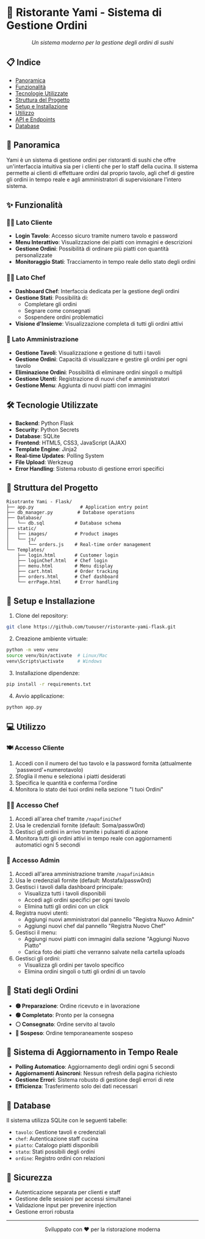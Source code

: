 # 🍣 Ristorante Yami - Sistema di Gestione Ordini

<div align="center">
  <p><em>Un sistema moderno per la gestione degli ordini di sushi</em></p>
</div>

## 📋 Indice
- [Panoramica](#-panoramica)
- [Funzionalità](#-funzionalità)
- [Tecnologie Utilizzate](#-tecnologie-utilizzate)
- [Struttura del Progetto](#-struttura-del-progetto)
- [Setup e Installazione](#-setup-e-installazione)
- [Utilizzo](#-utilizzo)
- [API e Endpoints](#-api-e-endpoints)
- [Database](#-database)

## 🎯 Panoramica
Yami è un sistema di gestione ordini per ristoranti di sushi che offre un'interfaccia intuitiva sia per i clienti che per lo staff della cucina. Il sistema permette ai clienti di effettuare ordini dal proprio tavolo, agli chef di gestire gli ordini in tempo reale e agli amministratori di supervisionare l'intero sistema.

## ✨ Funzionalità

### 👩‍💼 Lato Cliente
- **Login Tavolo**: Accesso sicuro tramite numero tavolo e password
- **Menu Interattivo**: Visualizzazione dei piatti con immagini e descrizioni
- **Gestione Ordini**: Possibilità di ordinare più piatti con quantità personalizzate
- **Monitoraggio Stati**: Tracciamento in tempo reale dello stato degli ordini

### 👨‍🍳 Lato Chef
- **Dashboard Chef**: Interfaccia dedicata per la gestione degli ordini
- **Gestione Stati**: Possibilità di:
  - Completare gli ordini
  - Segnare come consegnati
  - Sospendere ordini problematici
- **Visione d'Insieme**: Visualizzazione completa di tutti gli ordini attivi

### 👥 Lato Amministrazione
- **Gestione Tavoli**: Visualizzazione e gestione di tutti i tavoli
- **Gestione Ordini**: Capacità di visualizzare e gestire gli ordini per ogni tavolo
- **Eliminazione Ordini**: Possibilità di eliminare ordini singoli o multipli
- **Gestione Utenti**: Registrazione di nuovi chef e amministratori
- **Gestione Menu**: Aggiunta di nuovi piatti con immagini

## 🛠 Tecnologie Utilizzate
- **Backend**: Python Flask
- **Security**: Python Secrets
- **Database**: SQLite
- **Frontend**: HTML5, CSS3, JavaScript (AJAX)
- **Template Engine**: Jinja2
- **Real-time Updates**: Polling System
- **File Upload**: Werkzeug
- **Error Handling**: Sistema robusto di gestione errori specifici

## 📂 Struttura del Progetto
```
Risotrante Yami - Flask/
├── app.py                 # Application entry point
├── db_manager.py         # Database operations
├── Database/
│   └── db.sql           # Database schema
├── static/
│   ├── images/          # Product images
│   └── js/
│       └── orders.js    # Real-time order management
└── Templates/
    ├── login.html       # Customer login
    ├── loginChef.html   # Chef login
    ├── menu.html        # Menu display
    ├── cart.html        # Order tracking
    ├── orders.html      # Chef dashboard
    └── errPage.html     # Error handling
```

## 🚀 Setup e Installazione
1. Clone del repository:
```bash
git clone https://github.com/tuouser/ristorante-yami-flask.git
```

2. Creazione ambiente virtuale:
```bash
python -m venv venv
source venv/bin/activate  # Linux/Mac
venv\Scripts\activate     # Windows
```

3. Installazione dipendenze:
```bash
pip install -r requirements.txt
```

4. Avvio applicazione:
```bash
python app.py
```

## 💻 Utilizzo

### 🍽 Accesso Cliente
1. Accedi con il numero del tuo tavolo e la password fornita (attualmente 'password'+numerotavolo)
2. Sfoglia il menu e seleziona i piatti desiderati
3. Specifica le quantità e conferma l'ordine
4. Monitora lo stato dei tuoi ordini nella sezione "I tuoi Ordini"

### 👨‍🍳 Accesso Chef
1. Accedi all'area chef tramite `/napafiniChef`
2. Usa le credenziali fornite (default: Soma/passw0rd)
3. Gestisci gli ordini in arrivo tramite i pulsanti di azione
4. Monitora tutti gli ordini attivi in tempo reale con aggiornamenti automatici ogni 5 secondi

### 👥 Accesso Admin
1. Accedi all'area amministrazione tramite `/napafiniAdmin`
2. Usa le credenziali fornite (default: Mostafa/passw0rd)
3. Gestisci i tavoli dalla dashboard principale:
   - Visualizza tutti i tavoli disponibili
   - Accedi agli ordini specifici per ogni tavolo
   - Elimina tutti gli ordini con un click
4. Registra nuovi utenti:
   - Aggiungi nuovi amministratori dal pannello "Registra Nuovo Admin"
   - Aggiungi nuovi chef dal pannello "Registra Nuovo Chef"
5. Gestisci il menu:
   - Aggiungi nuovi piatti con immagini dalla sezione "Aggiungi Nuovo Piatto"
   - Carica foto dei piatti che verranno salvate nella cartella uploads
6. Gestisci gli ordini:
   - Visualizza gli ordini per tavolo specifico
   - Elimina ordini singoli o tutti gli ordini di un tavolo

## 🔄 Stati degli Ordini
- **🟡 Preparazione**: Ordine ricevuto e in lavorazione
- **🟢 Completato**: Pronto per la consegna
- **⚪ Consegnato**: Ordine servito al tavolo
- **🔴 Sospeso**: Ordine temporaneamente sospeso

## 🔄 Sistema di Aggiornamento in Tempo Reale
- **Polling Automatico**: Aggiornamento degli ordini ogni 5 secondi
- **Aggiornamenti Asincroni**: Nessun refresh della pagina richiesto
- **Gestione Errori**: Sistema robusto di gestione degli errori di rete
- **Efficienza**: Trasferimento solo dei dati necessari

## 💾 Database
Il sistema utilizza SQLite con le seguenti tabelle:
- `tavolo`: Gestione tavoli e credenziali
- `chef`: Autenticazione staff cucina
- `piatto`: Catalogo piatti disponibili
- `stato`: Stati possibili degli ordini
- `ordine`: Registro ordini con relazioni

## 🔐 Sicurezza
- Autenticazione separata per clienti e staff
- Gestione delle sessioni per accessi simultanei
- Validazione input per prevenire injection
- Gestione errori robusta

---
<div align="center">
  <p>Sviluppato con ❤️ per la ristorazione moderna</p>
</div>